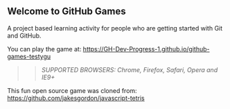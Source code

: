 ## Welcome to GitHub Games

A project based learning activity for people who are getting started with Git and GitHub.

You can play the game at: https://GH-Dev-Progress-1.github.io/github-games-testygu 

>> _*SUPPORTED BROWSERS*: Chrome, Firefox, Safari, Opera and IE9+_

This fun open source game was cloned from: https://github.com/jakesgordon/javascript-tetris
